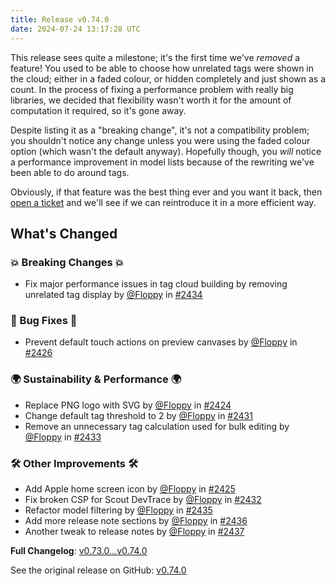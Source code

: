 ```yaml
---
title: Release v0.74.0
date: 2024-07-24 13:17:28 UTC
---
```

This release sees quite a milestone; it's the first time we've _removed_ a feature! You used to be able to choose how unrelated tags were shown in the cloud; either in a faded colour, or hidden completely and just shown as a count. In the process of fixing a performance problem with really big libraries, we decided that flexibility wasn't worth it for the amount of computation it required, so it's gone away.

Despite listing it as a "breaking change", it's not a compatibility problem; you shouldn't notice any change unless you were using the faded colour option (which wasn't the default anyway). Hopefully though, you *will* notice a performance improvement in model lists because of the rewriting we've been able to do around tags.

Obviously, if that feature was the best thing ever and you want it back, then [open a ticket](https://github.com/manyfold3d/manyfold/issues/new/choose) and we'll see if we can reintroduce it in a more efficient way.

<!-- Release notes generated using configuration in .github/release.yml at main -->

## What's Changed
### 💥 Breaking Changes 💥
* Fix major performance issues in tag cloud building by removing unrelated tag display by [@Floppy](https://github.com/Floppy) in [#2434](https://github.com/manyfold3d/manyfold/pull/2434)
### 🐛 Bug Fixes 🐛
* Prevent default touch actions on preview canvases by [@Floppy](https://github.com/Floppy) in [#2426](https://github.com/manyfold3d/manyfold/pull/2426)
### 🌍 Sustainability & Performance 🌍
* Replace PNG logo with SVG by [@Floppy](https://github.com/Floppy) in [#2424](https://github.com/manyfold3d/manyfold/pull/2424)
* Change default tag threshold to 2 by [@Floppy](https://github.com/Floppy) in [#2431](https://github.com/manyfold3d/manyfold/pull/2431)
* Remove an unnecessary tag calculation used for bulk editing by [@Floppy](https://github.com/Floppy) in [#2433](https://github.com/manyfold3d/manyfold/pull/2433)
### 🛠️ Other Improvements 🛠️
* Add Apple home screen icon by [@Floppy](https://github.com/Floppy) in [#2425](https://github.com/manyfold3d/manyfold/pull/2425)
* Fix broken CSP for Scout DevTrace by [@Floppy](https://github.com/Floppy) in [#2432](https://github.com/manyfold3d/manyfold/pull/2432)
* Refactor model filtering by [@Floppy](https://github.com/Floppy) in [#2435](https://github.com/manyfold3d/manyfold/pull/2435)
* Add more release note sections by [@Floppy](https://github.com/Floppy) in [#2436](https://github.com/manyfold3d/manyfold/pull/2436)
* Another tweak to release notes by [@Floppy](https://github.com/Floppy) in [#2437](https://github.com/manyfold3d/manyfold/pull/2437)


**Full Changelog**: [v0.73.0...v0.74.0](https://github.com/manyfold3d/manyfold/compare/v0.73.0...v0.74.0)

See the original release on GitHub: [v0.74.0](https://github.com/manyfold3d/manyfold/releases/tag/v0.74.0)
